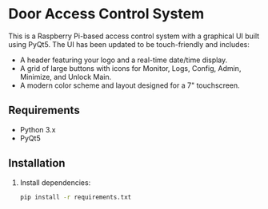 # Door Access Control System

This is a Raspberry Pi-based access control system with a graphical UI built using PyQt5. The UI has been updated to be touch-friendly and includes:
- A header featuring your logo and a real-time date/time display.
- A grid of large buttons with icons for Monitor, Logs, Config, Admin, Minimize, and Unlock Main.
- A modern color scheme and layout designed for a 7" touchscreen.

## Requirements

- Python 3.x  
- PyQt5

## Installation

1. Install dependencies:
   ```bash
   pip install -r requirements.txt
